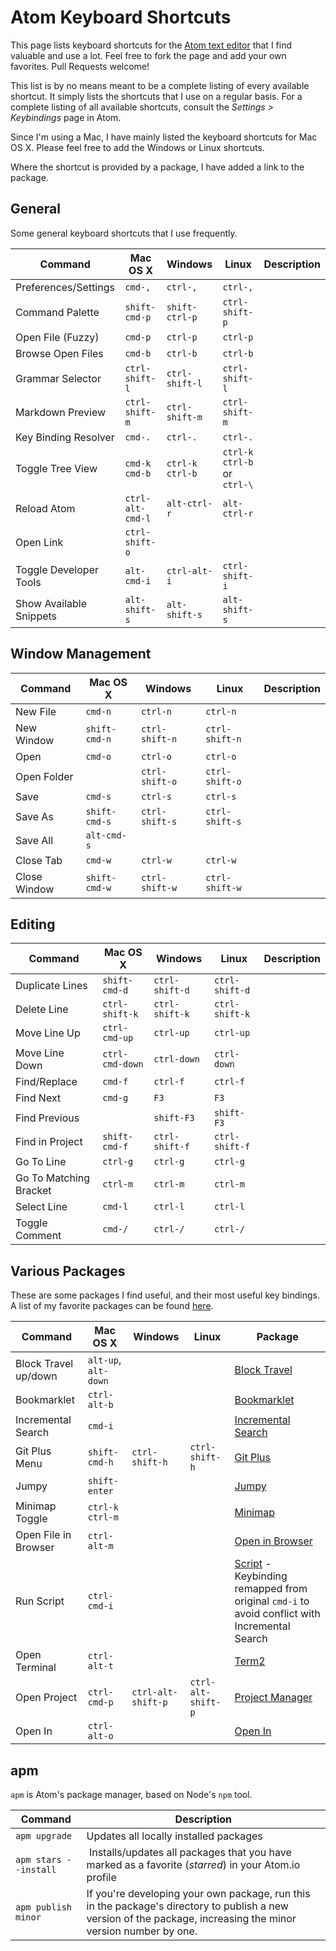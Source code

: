 # Atom Keyboard Shortcuts

This page lists keyboard shortcuts for the [Atom text editor](https://atom.io) that I find valuable and use a lot. Feel free to fork the page and add your own favorites. Pull Requests welcome!

This list is by no means meant to be a complete listing of every available shortcut. It simply lists the shortcuts that I use on a regular basis. For a complete listing of all available shortcuts, consult the _Settings > Keybindings_ page in Atom.

Since I'm using a Mac, I have mainly listed the keyboard shortcuts for Mac OS X. Please feel free to add the Windows or Linux shortcuts.

Where the shortcut is provided by a package, I have added a link to the package.

## General

Some general keyboard shortcuts that I use frequently.

| Command | Mac OS X | Windows | Linux | Description |
| ------- | -------- | ------- | ----- | ----------- |
| Preferences/Settings | `cmd-,` | `ctrl-,`  | `ctrl-,` |  |
| Command Palette | `shift-cmd-p` | `shift-ctrl-p`  | `ctrl-shift-p` |  |
| Open File (Fuzzy) | `cmd-p` | `ctrl-p`  | `ctrl-p` |  |
| Browse Open Files | `cmd-b` | `ctrl-b`  | `ctrl-b` |  |
| Grammar Selector | `ctrl-shift-l` | `ctrl-shift-l`  | `ctrl-shift-l` |  |
| Markdown Preview | `ctrl-shift-m` | `ctrl-shift-m`  | `ctrl-shift-m` |  |
| Key Binding Resolver | `cmd-.` | `ctrl-.`  | `ctrl-.` |  |
| Toggle Tree View | `cmd-k cmd-b` | `ctrl-k ctrl-b` | `ctrl-k ctrl-b`<br/>or<br/>`ctrl-\`|  |
| Reload Atom | `ctrl-alt-cmd-l` | `alt-ctrl-r` | `alt-ctrl-r` |  |
| Open Link | `ctrl-shift-o` |  |  |  |
| Toggle Developer Tools | `alt-cmd-i` | `ctrl-alt-i`  | `ctrl-shift-i` |  |
| Show Available Snippets | `alt-shift-s` | `alt-shift-s`  | `alt-shift-s` |  |


## Window Management

| Command | Mac OS X | Windows | Linux | Description |
| ------- | -------- | ------- | ----- | ----------- |
| New File | `cmd-n` | `ctrl-n`  | `ctrl-n` |  |
| New Window | `shift-cmd-n` | `ctrl-shift-n`  | `ctrl-shift-n` |  |
| Open | `cmd-o` | `ctrl-o`  | `ctrl-o` |  |
| Open Folder |  | `ctrl-shift-o`  | `ctrl-shift-o` |  |
| Save | `cmd-s` | `ctrl-s`  | `ctrl-s` |  |
| Save As | `shift-cmd-s` | `ctrl-shift-s`  | `ctrl-shift-s` |  |
| Save All | `alt-cmd-s` |  |  |  |
| Close Tab | `cmd-w` |  `ctrl-w` | `ctrl-w` |  |
| Close Window | `shift-cmd-w` | `ctrl-shift-w`  | `ctrl-shift-w` |  |

## Editing

| Command | Mac OS X | Windows | Linux | Description |
| ------- | -------- | ------- | ----- | ----------- |
| Duplicate Lines | `shift-cmd-d` | `ctrl-shift-d` | `ctrl-shift-d` |  |
| Delete Line | `ctrl-shift-k` | `ctrl-shift-k`  | `ctrl-shift-k` |  |
| Move Line Up | `ctrl-cmd-up` | `ctrl-up`  | `ctrl-up` |  |
| Move Line Down | `ctrl-cmd-down` | `ctrl-down`  | `ctrl-down` |  |
| Find/Replace | `cmd-f` | `ctrl-f`  | `ctrl-f` |  |
| Find Next | `cmd-g` | `F3`  | `F3` |  |
| Find Previous |  | `shift-F3`  | `shift-F3` |  |
| Find in Project | `shift-cmd-f` | `ctrl-shift-f`  | `ctrl-shift-f` |  |
| Go To Line | `ctrl-g` | `ctrl-g`  | `ctrl-g` |  |
| Go To Matching Bracket | `ctrl-m` | `ctrl-m`  | `ctrl-m` |  |
| Select Line | `cmd-l` | `ctrl-l`  | `ctrl-l` |  |
| Toggle Comment | `cmd-/` | `ctrl-/`  | `ctrl-/` |  |

## Various Packages

These are some packages I find useful, and their most useful key bindings. A list of my favorite packages can be found [here](https://atom.io/users/nwinkler/stars).

| Command | Mac OS X | Windows | Linux | Package |
| ------- | -------- | ------- | ----- | ----------- |
| Block Travel up/down | `alt-up`, `alt-down` |  |  | [Block Travel](https://atom.io/packages/block-travel) |
| Bookmarklet | `ctrl-alt-b` |  |  | [Bookmarklet](https://atom.io/packages/bookmarklet) |
| Incremental Search | `cmd-i` |  |  | [Incremental Search](https://atom.io/packages/incremental-search) |
| Git Plus Menu | `shift-cmd-h` | `ctrl-shift-h` | `ctrl-shift-h` | [Git Plus](https://atom.io/packages/git-plus) |
| Jumpy | `shift-enter` |  |  | [Jumpy](https://atom.io/packages/jumpy) |
| Minimap Toggle | `ctrl-k ctrl-m` |  |  | [Minimap](https://atom.io/packages/minimap) |
| Open File in Browser | `ctrl-alt-m` |  |  | [Open in Browser](https://atom.io/packages/open-in-browser) |
| Run Script | `ctrl-cmd-i` |  |  | [Script](https://atom.io/packages/script) - Keybinding remapped from original `cmd-i` to avoid conflict with Incremental Search |
| Open Terminal | `ctrl-alt-t` |  |  | [Term2](https://atom.io/packages/term2) |
| Open Project | `ctrl-cmd-p` | `ctrl-alt-shift-p` | `ctrl-alt-shift-p` | [Project Manager](https://atom.io/packages/project-manager) |
| Open In | `ctrl-alt-o` |  |  | [Open In](https://atom.io/packages/open-in) |

## apm

`apm` is Atom's package manager, based on Node's `npm` tool.

| Command | Description |
| ------- | ----------- |
| `apm upgrade` | Updates all locally installed packages |
| `apm stars --install` | Installs/updates all packages that you have marked as a favorite (_starred_) in your Atom.io profile |
| `apm publish minor` | If you're developing your own package, run this in the package's directory to publish a new version of the package, increasing the minor version number by one. |
